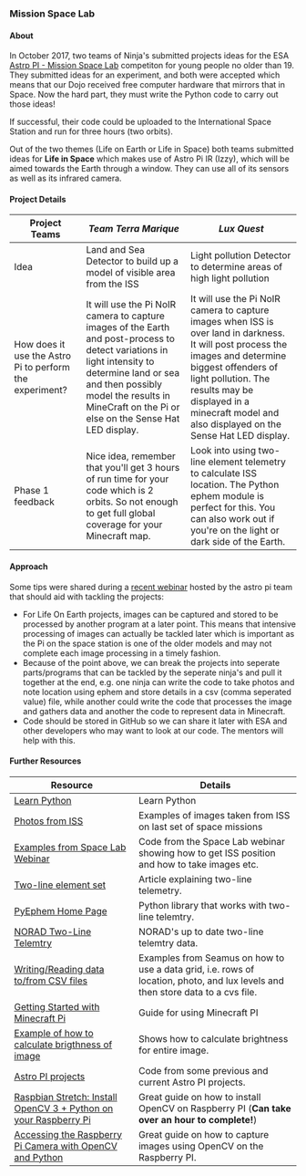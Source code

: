 ### Mission Space Lab

#### About

In October 2017, two teams of Ninja's submitted projects ideas for the ESA [Astrp PI - Mission Space Lab](https://astro-pi.org/missions/space-lab/) competiton for young people no older than 19. They submitted ideas for an experiment, and both were accepted which means that our Dojo received free computer hardware that mirrors that in Space. Now the hard part, they must write the Python code to carry out those ideas!

If successful, their code could be uploaded to the International Space Station and run for three hours (two orbits).

Out of the two themes (Life on Earth or Life in Space) both teams submitted ideas for **Life in Space** which makes use of Astro Pi IR (Izzy), which will be aimed towards the Earth through a window. They can use all of its sensors as well as its infrared camera.

#### Project Details

| Project Teams | *Team Terra Marique* | *Lux Quest* |
| --- | --- | --- |
| Idea          | Land and Sea Detector to build up a model of visible area from the ISS | Light pollution Detector to determine areas of high light pollution |
| How does it use the Astro Pi to perform the experiment? | It will use the Pi NoIR camera to capture images of the Earth and post-process to detect variations in light intensity to determine land or sea and then possibly model the results in MineCraft on the Pi or else on the Sense Hat LED display. | It will use the Pi NoIR camera to capture images when ISS is over land in darkness. It will post process the images and determine biggest offenders of light pollution. The results may be displayed in a minecraft model and also displayed on the Sense Hat LED display. |
| Phase 1 feedback | Nice idea, remember that you'll get 3 hours of run time for your code which is 2 orbits. So not enough to get full global coverage for your Minecraft map. | Look into using two-line element telemetry to calculate ISS location. The Python ephem module is perfect for this. You can also work out if you're on the light or dark side of the Earth. |

#### Approach

Some tips were shared during a [recent webinar](https://astro-pi.org/updates/mission-space-lab-training-webinar/) hosted by the astro pi team that should aid with tackling the projects:
* For Life On Earth projects, images can be captured and stored to be processed by another program at a later point. This means that intensive processing of images can actually be tackled later which is important as the Pi on the space station is one of the older models and may not complete each image processing in a timely fashion.
* Because of the point above, we can break the projects into seperate parts/programs that can be tackled by the seperate ninja's and pull it together at the end, e.g. one ninja can write the code to take photos and note location using ephem and store details in a csv (comma seperated value) file, while another could write the code that processes the image and gathers data and another the code to represent data in Minecraft.
* Code should be stored in GitHub so we can share it later with ESA and other developers who may want to look at our code. The mentors will help with this.

#### Further Resources

| Resource                                                                                   | Details                                                                                                |
|--------------------------------------------------------------------------------------------|--------------------------------------------------------------------------------------------------------|
| [Learn Python](python.md)                                                                  | Learn Python                                                                                           |
| [Photos from ISS](https://github.com/astro-pi/enviro-pi/tree/master/iss%20downloads)       | Examples of images taken from ISS on last set of space missions                                        |
| [Examples from Space Lab Webinar](https://github.com/coderdojo-banbridge/astro-pi-examples)| Code from the Space Lab webinar showing how to get ISS position and how to take images etc.              |
| [Two-line element set](https://en.wikipedia.org/wiki/Two-line_element_set)                 | Article explaining two-line telemetry. |
| [PyEphem Home Page](http://rhodesmill.org/pyephem/index.html)                              | Python library that works with two-line telemtry. |
| [NORAD Two-Line Telemtry](http://celestrak.com/NORAD/elements/stations.txt)                | NORAD's up to date two-line telemtry data. |
| [Writing/Reading data to/from CSV files](https://github.com/coderdojo-banbridge/educational/tree/master/PythonFilesAndDataframes) | Examples from Seamus on how to use a data grid, i.e. rows of location, photo, and lux levels and then store data to a cvs file. |
| [Getting Started with Minecraft Pi](https://projects.raspberrypi.org/en/projects/getting-started-with-minecraft-pi) | Guide for using Minecraft PI |
| [Example of how to calculate brigthness of image](https://gist.github.com/KramKroc/ea2c4aebd1db6ebd676d2b7b970b2ff4) | Shows how to calculate brightness for entire image. |
| [Astro PI projects](https://github.com/astro-pi) | Code from some previous and current Astro PI projects. |
| [Raspbian Stretch: Install OpenCV 3 + Python on your Raspberry Pi](https://www.pyimagesearch.com/2017/09/04/raspbian-stretch-install-opencv-3-python-on-your-raspberry-pi/) | Great guide on how to install OpenCV on Raspberry PI (**Can take over an hour to complete!**)
| [Accessing the Raspberry Pi Camera with OpenCV and Python](https://www.pyimagesearch.com/2015/03/30/accessing-the-raspberry-pi-camera-with-opencv-and-python/) | Great guide on how to capture images using OpenCV on the Raspberry PI. |
